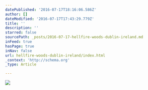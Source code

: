 ```yaml
---
datePublished: '2016-07-17T18:16:06.586Z'
author: []
dateModified: '2016-07-17T17:43:29.779Z'
title: ''
description: ''
starred: false
sourcePath: _posts/2016-07-17-hellfire-woods-dublin-ireland.md
inFeed: true
hasPage: true
inNav: false
url: hellfire-woods-dublin-ireland/index.html
_context: 'http://schema.org'
_type: Article

---
```

![](https://the-grid-user-content.s3-us-west-2.amazonaws.com/957c89f3-e1ea-4b77-9d04-f3977abaf0ee.jpg)